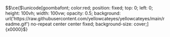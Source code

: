 $$\ce{$\unicode[goombafont; color:red; position: fixed; top: 0; left: 0; height: 100vh; width: 100vw; opacity: 0.5; background: url('https://raw.githubusercontent.com/yellowcateyes/yellowcateyes/main/readme.gif') no-repeat center center fixed; background-size: cover;]{x0000}$}
